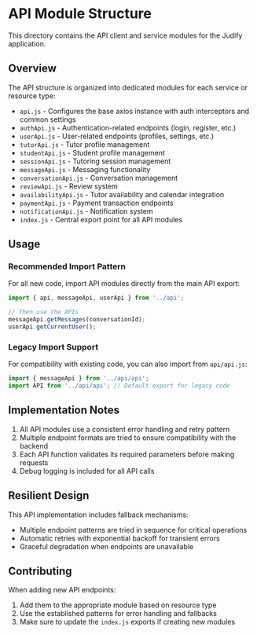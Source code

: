 # API Module Structure

This directory contains the API client and service modules for the Judify application.

## Overview

The API structure is organized into dedicated modules for each service or resource type:

- `api.js` - Configures the base axios instance with auth interceptors and common settings
- `authApi.js` - Authentication-related endpoints (login, register, etc.)
- `userApi.js` - User-related endpoints (profiles, settings, etc.)
- `tutorApi.js` - Tutor profile management
- `studentApi.js` - Student profile management
- `sessionApi.js` - Tutoring session management
- `messageApi.js` - Messaging functionality
- `conversationApi.js` - Conversation management
- `reviewApi.js` - Review system
- `availabilityApi.js` - Tutor availability and calendar integration
- `paymentApi.js` - Payment transaction endpoints
- `notificationApi.js` - Notification system
- `index.js` - Central export point for all API modules

## Usage

### Recommended Import Pattern

For all new code, import API modules directly from the main API export:

```javascript
import { api, messageApi, userApi } from '../api';

// Then use the APIs
messageApi.getMessages(conversationId);
userApi.getCurrentUser();
```

### Legacy Import Support

For compatibility with existing code, you can also import from `api/api.js`:

```javascript
import { messageApi } from '../api/api';
import API from '../api/api'; // Default export for legacy code
```

## Implementation Notes

1. All API modules use a consistent error handling and retry pattern
2. Multiple endpoint formats are tried to ensure compatibility with the backend
3. Each API function validates its required parameters before making requests
4. Debug logging is included for all API calls

## Resilient Design

This API implementation includes fallback mechanisms:

- Multiple endpoint patterns are tried in sequence for critical operations
- Automatic retries with exponential backoff for transient errors
- Graceful degradation when endpoints are unavailable

## Contributing

When adding new API endpoints:

1. Add them to the appropriate module based on resource type
2. Use the established patterns for error handling and fallbacks
3. Make sure to update the `index.js` exports if creating new modules 